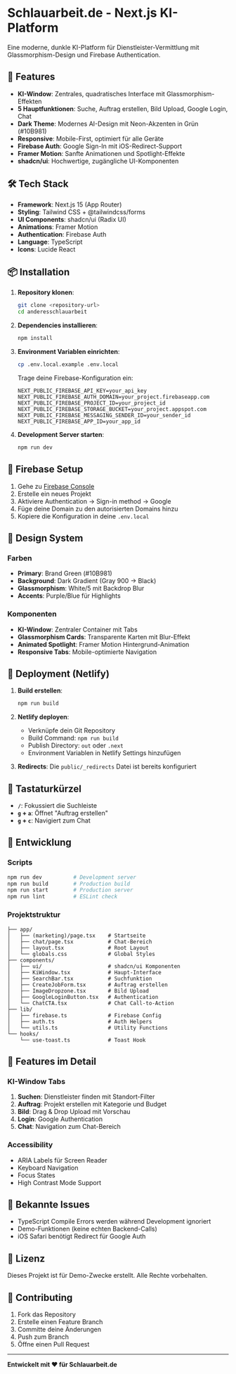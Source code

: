 # Schlauarbeit.de - Next.js KI-Platform

Eine moderne, dunkle KI-Platform für Dienstleister-Vermittlung mit Glassmorphism-Design und Firebase Authentication.

## 🚀 Features

- **KI-Window**: Zentrales, quadratisches Interface mit Glassmorphism-Effekten
- **5 Hauptfunktionen**: Suche, Auftrag erstellen, Bild Upload, Google Login, Chat
- **Dark Theme**: Modernes AI-Design mit Neon-Akzenten in Grün (#10B981)
- **Responsive**: Mobile-First, optimiert für alle Geräte
- **Firebase Auth**: Google Sign-In mit iOS-Redirect-Support
- **Framer Motion**: Sanfte Animationen und Spotlight-Effekte
- **shadcn/ui**: Hochwertige, zugängliche UI-Komponenten

## 🛠 Tech Stack

- **Framework**: Next.js 15 (App Router)
- **Styling**: Tailwind CSS + @tailwindcss/forms
- **UI Components**: shadcn/ui (Radix UI)
- **Animations**: Framer Motion
- **Authentication**: Firebase Auth
- **Language**: TypeScript
- **Icons**: Lucide React

## 📦 Installation

1. **Repository klonen**:
   ```bash
   git clone <repository-url>
   cd anderesschlauarbeit
   ```

2. **Dependencies installieren**:
   ```bash
   npm install
   ```

3. **Environment Variablen einrichten**:
   ```bash
   cp .env.local.example .env.local
   ```
   
   Trage deine Firebase-Konfiguration ein:
   ```env
   NEXT_PUBLIC_FIREBASE_API_KEY=your_api_key
   NEXT_PUBLIC_FIREBASE_AUTH_DOMAIN=your_project.firebaseapp.com
   NEXT_PUBLIC_FIREBASE_PROJECT_ID=your_project_id
   NEXT_PUBLIC_FIREBASE_STORAGE_BUCKET=your_project.appspot.com
   NEXT_PUBLIC_FIREBASE_MESSAGING_SENDER_ID=your_sender_id
   NEXT_PUBLIC_FIREBASE_APP_ID=your_app_id
   ```

4. **Development Server starten**:
   ```bash
   npm run dev
   ```

## 🔧 Firebase Setup

1. Gehe zu [Firebase Console](https://console.firebase.google.com/)
2. Erstelle ein neues Projekt
3. Aktiviere Authentication → Sign-in method → Google
4. Füge deine Domain zu den autorisierten Domains hinzu
5. Kopiere die Konfiguration in deine `.env.local`

## 🎨 Design System

### Farben
- **Primary**: Brand Green (#10B981)
- **Background**: Dark Gradient (Gray 900 → Black)
- **Glassmorphism**: White/5 mit Backdrop Blur
- **Accents**: Purple/Blue für Highlights

### Komponenten
- **KI-Window**: Zentraler Container mit Tabs
- **Glassmorphism Cards**: Transparente Karten mit Blur-Effekt
- **Animated Spotlight**: Framer Motion Hintergrund-Animation
- **Responsive Tabs**: Mobile-optimierte Navigation

## 🚀 Deployment (Netlify)

1. **Build erstellen**:
   ```bash
   npm run build
   ```

2. **Netlify deployen**:
   - Verknüpfe dein Git Repository
   - Build Command: `npm run build`
   - Publish Directory: `out` oder `.next`
   - Environment Variablen in Netlify Settings hinzufügen

3. **Redirects**: Die `public/_redirects` Datei ist bereits konfiguriert

## 📱 Tastaturkürzel

- **`/`**: Fokussiert die Suchleiste
- **`g` + `a`**: Öffnet "Auftrag erstellen"
- **`g` + `c`**: Navigiert zum Chat

## 🔧 Entwicklung

### Scripts
```bash
npm run dev          # Development server
npm run build        # Production build
npm run start        # Production server
npm run lint         # ESLint check
```

### Projektstruktur
```
├── app/
│   ├── (marketing)/page.tsx    # Startseite
│   ├── chat/page.tsx           # Chat-Bereich
│   ├── layout.tsx              # Root Layout
│   └── globals.css             # Global Styles
├── components/
│   ├── ui/                     # shadcn/ui Komponenten
│   ├── KiWindow.tsx            # Haupt-Interface
│   ├── SearchBar.tsx           # Suchfunktion
│   ├── CreateJobForm.tsx       # Auftrag erstellen
│   ├── ImageDropzone.tsx       # Bild Upload
│   ├── GoogleLoginButton.tsx   # Authentication
│   └── ChatCTA.tsx             # Chat Call-to-Action
├── lib/
│   ├── firebase.ts             # Firebase Config
│   ├── auth.ts                 # Auth Helpers
│   └── utils.ts                # Utility Functions
└── hooks/
    └── use-toast.ts            # Toast Hook
```

## 🎯 Features im Detail

### KI-Window Tabs
1. **Suchen**: Dienstleister finden mit Standort-Filter
2. **Auftrag**: Projekt erstellen mit Kategorie und Budget
3. **Bild**: Drag & Drop Upload mit Vorschau
4. **Login**: Google Authentication
5. **Chat**: Navigation zum Chat-Bereich

### Accessibility
- ARIA Labels für Screen Reader
- Keyboard Navigation
- Focus States
- High Contrast Mode Support

## 🐛 Bekannte Issues

- TypeScript Compile Errors werden während Development ignoriert
- Demo-Funktionen (keine echten Backend-Calls)
- iOS Safari benötigt Redirect für Google Auth

## 📄 Lizenz

Dieses Projekt ist für Demo-Zwecke erstellt. Alle Rechte vorbehalten.

## 🤝 Contributing

1. Fork das Repository
2. Erstelle einen Feature Branch
3. Committe deine Änderungen
4. Push zum Branch
5. Öffne einen Pull Request

---

**Entwickelt mit ❤️ für Schlauarbeit.de**